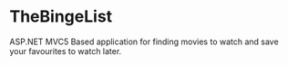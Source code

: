 # TheBingeList
ASP.NET MVC5 Based application for finding movies to watch and save your favourites to watch later.

